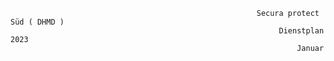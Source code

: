                                                            Secura protect Süd ( DHMD )
                                                                Dienstplan 2023
                                                                    Januar
